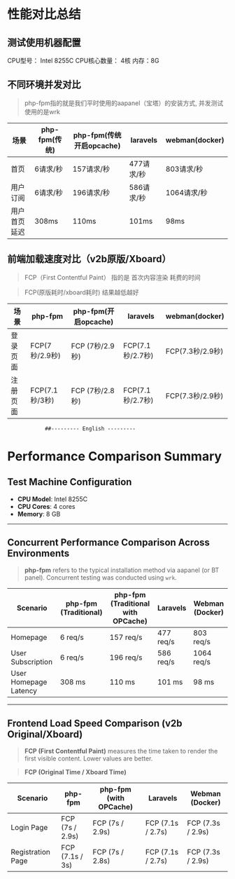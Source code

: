 # 性能对比总结

## 测试使用机器配置
CPU型号： Intel 8255C
CPU核心数量： 4核
内存：8G


## 不同环境并发对比
> php-fpm指的就是我们平时使用的aapanel（宝塔）的安装方式, 并发测试使用的是wrk

|场景      | php-fpm(传统) | php-fpm(传统开启opcache) | laravels | webman(docker)|
|----     |   ----   |----   |----| ---|
|首页      | 6请求/秒      | 157请求/秒        |   477请求/秒    | 803请求/秒   |
|用户订阅   | 6请求/秒      | 196请求/秒         | 586请求/秒    | 1064请求/秒  |
|用户首页延迟| 308ms        |  110ms           |  101ms   |    98ms      |

## 前端加载速度对比（v2b原版/Xboard）
> FCP（First Contentful Paint） 指的是 首次内容渲染 耗费的时间

> FCP(原版耗时/xboard耗时) 结果越低越好

|场景      | php-fpm | php-fpm(开启opcache)|laravels | webman(docker)|
|----      |   ----                 |----     |--- |----     | 
| 登录页面  | FCP(7秒/2.9秒)           |  FCP  (7秒/2.9秒)           |    FCP(7.1秒/2.7秒)     |  FCP(7.3秒/2.9秒) |
| 注册页面  | FCP(7.1秒/3秒)           |  FCP  (7秒/2.8秒)            |   FCP(7.1秒/2.7秒)   |  FCP(7.3秒/2.9秒) |

                ##--------- English ---------
# Performance Comparison Summary

## Test Machine Configuration
- **CPU Model**: Intel 8255C  
- **CPU Cores**: 4 cores  
- **Memory**: 8 GB  

---

## Concurrent Performance Comparison Across Environments
> **php-fpm** refers to the typical installation method via aapanel (or BT panel). Concurrent testing was conducted using `wrk`.

| Scenario      | php-fpm (Traditional) | php-fpm (Traditional with OPCache) | Laravels | Webman (Docker) |
|---------------|------------------------|------------------------------------|----------|-----------------|
| Homepage      | 6 req/s               | 157 req/s                         | 477 req/s| 803 req/s       |
| User Subscription | 6 req/s           | 196 req/s                         | 586 req/s| 1064 req/s      |
| User Homepage Latency | 308 ms       | 110 ms                            | 101 ms   | 98 ms           |

---

## Frontend Load Speed Comparison (v2b Original/Xboard)
> **FCP (First Contentful Paint)** measures the time taken to render the first visible content. Lower values are better.  

> **FCP (Original Time / Xboard Time)**

| Scenario     | php-fpm                     | php-fpm (with OPCache)          | Laravels           | Webman (Docker)       |
|--------------|-----------------------------|---------------------------------|--------------------|-----------------------|
| Login Page   | FCP (7s / 2.9s)             | FCP (7s / 2.9s)                | FCP (7.1s / 2.7s)  | FCP (7.3s / 2.9s)    |
| Registration Page | FCP (7.1s / 3s)       | FCP (7s / 2.8s)                | FCP (7.1s / 2.7s)  | FCP (7.3s / 2.9s)    |  
